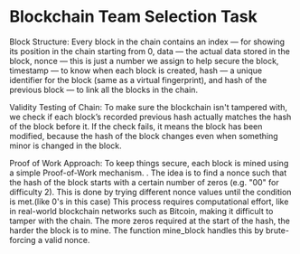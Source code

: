 # Blockchain Team Selection Task
Block Structure:
Every block in the chain contains an index — for showing its position in the chain starting from 0, data — the actual data stored in the block, nonce — this is just a number we assign to help secure the block, timestamp — to know when each block is created, hash — a unique identifier for the block (same as a virtual fingerprint), and hash of the previous block — to link all the blocks in the chain.

Validity Testing of Chain:
To make sure the blockchain isn't tampered with, we check if each block’s recorded previous hash actually matches the hash of the block before it. If the check fails, it means the block has been modified, because the hash of the block changes even when something minor is changed in the block.

Proof of Work Approach:
To keep things secure, each block is mined using a simple Proof-of-Work mechanism. . The idea is to find a nonce such that the hash of the block starts with a certain number of zeros (e.g. "00" for difficulty 2). This is done by trying different nonce values until the condition is met.(like 0's in this case)
This process requires computational effort, like in real-world blockchain networks such as Bitcoin, making it difficult to tamper with the chain. The more zeros required at the start of the hash, the harder the block is to mine.
The function mine_block handles this by brute-forcing a valid nonce.

